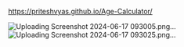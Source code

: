 https://priteshvyas.github.io/Age-Calculator/



![Uploading Screenshot 2024-06-17 093005.png…]()
![Uploading Screenshot 2024-06-17 093025.png…]()
